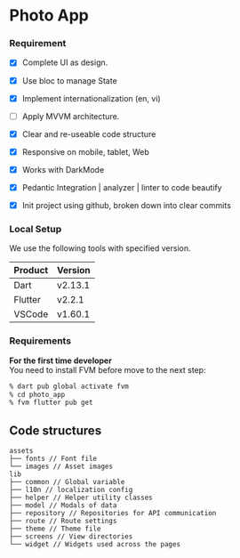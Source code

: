 # Photo App

### Requirement
- [x] Complete UI as design.
- [x] Use bloc to manage State
- [x] Implement internationalization (en, vi)

- [ ] Apply MVVM architecture.
- [x] Clear and re-useable code structure
- [x] Responsive on mobile, tablet, Web
- [x] Works with DarkMode
- [x] Pedantic Integration | analyzer | linter to code beautify
- [x] Init project using github, broken down into clear commits
### Local Setup
We use the following tools with specified version.

|Product|Version|
|--- | ---|
|Dart|v2.13.1|
|Flutter|v2.2.1|
|VSCode|v1.60.1|

### Requirements

**For the first time developer**  
You need to install FVM before move to the next step:

```bash
% dart pub global activate fvm
% cd photo_app
% fvm flutter pub get
```

## Code structures

```tree
assets
├── fonts // Font file
└── images // Asset images
lib
├── common // Global variable
├── l10n // localization config
├── helper // Helper utility classes
├── model // Modals of data
├── repository // Repositories for API communication
├── route // Route settings
├── theme // Theme file
├── screens // View directories 
└── widget // Widgets used across the pages
```
